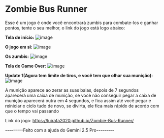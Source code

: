 # Zombie Bus Runner
Esse é um jogo é onde você encontrará zumbis para combate-los e ganhar pontos, tente o seu melhor, o link do jogo está logo abaixo:

**Tela de início:**
![image](https://github.com/user-attachments/assets/ebf43cfc-6f73-49a9-913d-957c70af426d)

**O jogo em si:**
![image](https://github.com/user-attachments/assets/92af9c33-24d1-4358-b756-a56631a6ac7b)

**Os zumbis:**
![image](https://github.com/user-attachments/assets/92cb4389-08cf-4732-9834-fc58a2b38016)

**Tela de Game Over:**
![image](https://github.com/user-attachments/assets/31c5bd1b-f132-4825-be08-f64f958fa918)

**Update 1(Agora tem limite de tiros, e você tem que olhar sua munição):**
![image](https://github.com/user-attachments/assets/53a85c0e-ae1e-46e2-9611-ccecfe27c266)

A munição aparece ao zerar as suas balas, depois de 7 segundos aparecerá uma caixa de munição, se você não conseguir pegar a caixa de munição aparecerá outra em 4 segundos, e fica assim até você pegar e reiniciar o ciclo tudo de novo, se divirta, ele fica mais rápido de acordo com que o tempo vai passando

Link do jogo: https://luirafa2020.github.io/Zombie-Bus-Runner/

---------Feito com a ajuda do Gemini 2.5 Pro---------
